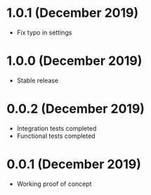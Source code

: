 # 1.0.1 (December 2019)
- Fix typo in settings

# 1.0.0 (December 2019)
- Stable release

# 0.0.2 (December 2019)
- Integration tests completed
- Functional tests completed

# 0.0.1 (December 2019)
- Working proof of concept
